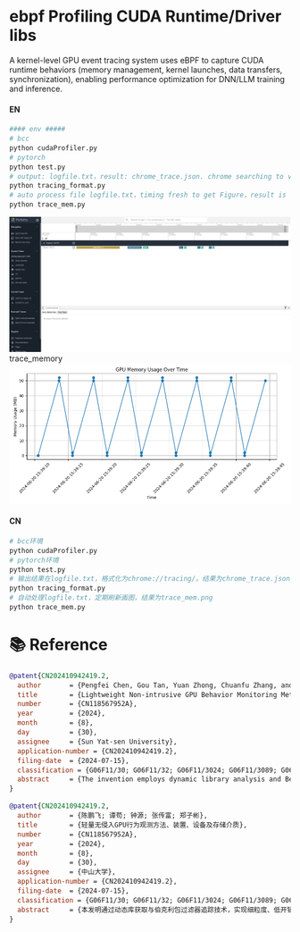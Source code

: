 # ebpf Profiling CUDA Runtime/Driver libs
A kernel-level GPU event tracing system uses eBPF to capture CUDA runtime behaviors (memory management, kernel launches, data transfers, synchronization), enabling performance optimization for DNN/LLM training and inference. 

#### EN
```bash
#### env #####
# bcc
python cudaProfiler.py
# pytorch
python test.py
# output: logfile.txt，result: chrome_trace.json. chrome searching to visualize: chrome://tracing/。
python tracing_format.py
# auto process file logfile.txt，timing fresh to get Figure，result is trace_mem.png
python trace_mem.py
```

![chrome_trace](./patent/chrome_trace.png)
trace_memory
![trace_mem](./trace_mem.png)

#### CN
```bash
# bcc环境
python cudaProfiler.py
# pytorch环境
python test.py
# 输出结果在logfile.txt，格式化为chrome://tracing/。结果为chrome_trace.json
python tracing_format.py
# 自动处理logfile.txt，定期刷新画图，结果为trace_mem.png
python trace_mem.py
```

# 📚 Reference
```bibtex
@patent{CN202410942419.2,
  author       = {Pengfei Chen, Gou Tan, Yuan Zhong, Chuanfu Zhang, and Zibin Zheng},
  title        = {Lightweight Non-intrusive GPU Behavior Monitoring Method, Apparatus, Device and Storage Medium},
  number       = {CN118567952A},
  year         = {2024},
  month        = {8},
  day          = {30},
  assignee     = {Sun Yat-sen University},
  application-number = {CN202410942419.2},
  filing-date  = {2024-07-15},
  classification = {G06F11/30; G06F11/32; G06F11/3024; G06F11/3089; G06F11/323},
  abstract     = {The invention employs dynamic library analysis and Berkeley Packet Filter tracing to achieve fine-grained, low-overhead GPU behavior monitoring, addressing performance bottlenecks in large-scale data processing.}
}
```

```bibtex
@patent{CN202410942419.2,
  author       = {陈鹏飞; 谭苟; 钟源; 张传富; 郑子彬},
  title        = {轻量无侵入GPU行为观测方法、装置、设备及存储介质},
  number       = {CN118567952A},
  year         = {2024},
  month        = {8},
  day          = {30},
  assignee     = {中山大学},
  application-number = {CN202410942419.2},
  filing-date  = {2024-07-15},
  classification = {G06F11/30; G06F11/32; G06F11/3024; G06F11/3089; G06F11/323},
  abstract     = {本发明通过动态库获取与伯克利包过滤器追踪技术，实现细粒度、低开销的GPU行为监控，解决大规模数据下的性能瓶颈问题。}
}
```
